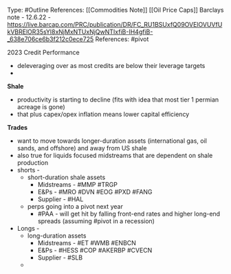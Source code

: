 Type: #Outline
References: [[Commodities Note]] [[Oil Price Caps]]
Barclays note - 12.6.22  - https://live.barcap.com/PRC/publication/DR/FC_RU1BSUxfQ09OVElOVUVfUkVBRElOR35sYl8xNjMxNTUxNjQwNTIxfiB-IH4gfiB-_638e706ce6b3f212c0ece725
References: #pivot 

2023 Credit Performance
- deleveraging over as most credits are below their leverage targets
-


**Shale**
- productivity is starting to decline (fits with idea that most tier 1 permian acreage is gone)
- that plus capex/opex inflation means lower capital efficiency 

**Trades**
- want to move towards longer-duration assets (international gas, oil sands, and offshore) and away from US shale
- also true for liquids focused midstreams that are dependent on shale production 
- shorts -
	- short-duration shale assets
		- Midstreams - #MMP #TRGP 
		- E&Ps - #MRO #DVN #EOG #PXD #FANG 
		- Supplier - #HAL
	- perps going into a pivot next year
		- #PAA - will get hit by falling front-end rates and higher long-end spreads (assuming #pivot in a recession)
- Longs - 
	- long-duration assets
		- Midstreams - #ET #WMB #ENBCN
		- E&Ps - #HESS #COP #AKERBP #CVECN
		- Supplier - #SLB
	-